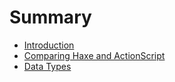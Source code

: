 # Summary

* [Introduction](README.md)
* [Comparing Haxe and ActionScript](haxe-vs-actionscript-30.md)
* [Data Types](data-types.md)

